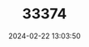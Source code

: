 ---
title: "33374"
category: "Dipterocarpus cinereus"
draft: false
date: 2024-02-22 13:03:50
languages:
  Indonesian: ["Lagan Bras"]
---